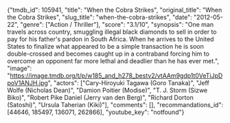 {"tmdb_id": 105941, "title": "When the Cobra Strikes", "original_title": "When the Cobra Strikes", "slug_title": "when-the-cobra-strikes", "date": "2012-05-22", "genre": ["Action / Thriller"], "score": "3.1/10", "synopsis": "One man travels across country, smuggling illegal black diamonds to sell in order to pay for his father's pardon in South Africa. When he arrives to the United States to finalize what appeared to be a simple transaction he is soon double-crossed and becomes caught up in a contraband forcing him to overcome an opponent far more lethal and deadlier than he has ever met.", "image": "https://image.tmdb.org/t/p/w185_and_h278_bestv2/vtAAm9gdp1t0VeTiJpDpoV1ANJH.jpg", "actors": ["Cary-Hiroyuki Tagawa (Goro Tanaka)", "Jeff Wolfe (Nicholas Dean)", "Damion Poitier (Modise)", "T. J. Storm (Sizwe Biko)", "Robert Pike Daniel (Jerry van den Berg)", "Richard Dorton (Satoshi)", "Ursula Taherian (Kiki)"], "comments": [], "recommandations_id": [44646, 185497, 136071, 262866], "youtube_key": "notfound"}